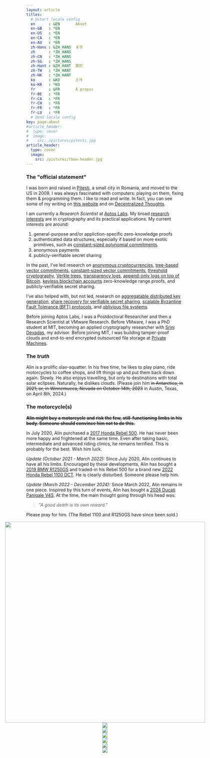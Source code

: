 ```yaml
---
layout: article
titles:
  # @start locale config
  en      : &EN       About
  en-GB   : *EN
  en-US   : *EN
  en-CA   : *EN
  en-AU   : *EN
  zh-Hans : &ZH_HANS  关于
  zh      : *ZH_HANS
  zh-CN   : *ZH_HANS
  zh-SG   : *ZH_HANS
  zh-Hant : &ZH_HANT  關於
  zh-TW   : *ZH_HANT
  zh-HK   : *ZH_HANT
  ko      : &KO       소개
  ko-KR   : *KO
  fr      : &FR       À propos
  fr-BE   : *FR
  fr-CA   : *FR
  fr-CH   : *FR
  fr-FR   : *FR
  fr-LU   : *FR
  # @end locale config
key: page-about
#article_header:
#  type: cover
#  image:
#    src: /pictures/pitesti.jpg
article_header:
  type: cover
  image:
    src: /pictures/tbow-header.jpg
---
```


<style>
  .swiper-demo {
    height: 600px;
  }
  .swiper-demo .swiper__slide {
    display: flex;
    align-items: center;
    justify-content: center;
    font-size: 3rem;
    color: #fff;
  }
</style>

<!-- See notes here about HTML blocks: https://kramdown.gettalong.org/syntax.html#html-blocks -->

### The "official statement"

<!-- ![](/pictures/tbow-th.jpg){: .align-right} -->

I was born and raised in [Pitești](https://en.wikipedia.org/wiki/Pitesti), a small city in Romania, and moved to the US in 2008.
I was always fascinated with computers: playing on them, fixing them & programming them.
I like to read and write.
In fact, you can see some of my writing on [this website](/archive.html) and on [Decentralized Thoughts](https://decentralizedthoughts.github.io/about-alin).

I am currently a _Research Scientist_ at [Aptos Labs](https://aptoslabs.com).
My broad [research interests](/papers.html) are in cryptography and its practical applications.
My current interests are around:
 1. general-purpose and/or appliction-specific zero-knowledge proofs
 1. authenticated data structures, especially if based on more exotic primitives, such as [constant-sized polynomial commitments](/2020/05/06/kzg-polynomial-commitments.html).
 1. anonymous payments
 1. publicly-verifiable secret sharing

In the past, I've led research on
[anonymous cryptocurrencies](https://eprint.iacr.org/2022/452),
[tree-based vector commitments](https://www.usenix.org/system/files/sec22fall_srinivasan.pdf),
[constant-sized vector commitments](https://link.springer.com/chapter/10.1007/978-3-030-57990-6_3),
[threshold cryptography](https://www.computer.org/csdl/proceedings-article/sp/2020/349700b367/1j2LgjE3Q6Q),
[Verkle trees](https://math.mit.edu/research/highschool/primes/materials/2019/conf/12-5-Kuszmaul.pdf),
[transparency logs](https://dl.acm.org/doi/10.1145/3319535.3345652),
[append-only logs on top of Bitcoin](https://dl.acm.org/doi/10.1145/3319535.3345652).
[keyless blockchain accounts](/2024/06/13/Keyless-blockchain-accounts-on-Aptos.html)
zero-knowledge range proofs,
and
publicly-verifiable secret sharing.

I've also helped with, but not led, research on 
[aggregatable distributed key generation](https://link.springer.com/chapter/10.1007/978-3-030-77870-5_6),
[share recovery for verifiable secret sharing](https://dl.acm.org/doi/10.1145/3319535.3354207),
[scalable Byzantine Fault Tolerance (BFT) protocols](https://ieeexplore.ieee.org/document/8809541),
and
[oblivious file systems](https://dl.acm.org/doi/10.1145/2382196.2382299).

Before joining Aptos Labs, I was a Postdoctoral Researcher and then a Research Scientist at VMware Research.
Before VMware, I was a PhD student at MIT, becoming an applied cryptography researcher with [Srini Devadas](https://people.csail.mit.edu/devadas/), my advisor.
Before joining MIT, I was building tamper-proof clouds and end-to-end encrypted outsourced file storage at [Private Machines](https://privatemachines.com/).

### The _truth_

Alin is a prolific slav-squatter.
In his free time, he likes to play piano, ride motorcycles to coffee shops, and lift things up and put them back down again.
Slowly.
He also enjoys travelling, but only to destinations with total solar eclipses.
Naturally, he dislikes clouds.
(Please join him <strike>in Antarctica, in 2021; or, in Winnemucca, Nevada on October 14th, 2023</strike> in Austin, Texas, on April 8th, 2024.)

### The motorcycle(s)

<strike><b>Alin might buy a motorcycle and risk the few, still-functioning limbs in his body.
Someone should convince him not to do this.</b></strike>

In July 2020, Alin purchased a [2017 Honda Rebel 500](/pictures/rebel-500.jpg).
He has never been more happy and frightened at the same time.
Even after taking basic, intermediate and advanced riding clinics, he remains terrified.
This is probably for the best.
Wish him luck.

_Update (October 2021 - March 2022):_ Since July 2020, Alin continues to have all his limbs.
Encouraged by these developments, Alin has bought a [2019 BMW R1250GS](/pictures/r1250gs-just-bought.jpg) and traded-in his Rebel 500 for a brand new [2022 Honda Rebel 1100 DCT](/pictures/rebel-1100-jjlake.jpg).
He is clearly disturbed.
Someone please help him.

_Update (March 2022 - December 2024):_ Since March 2022, Alin remains in one piece.
Inspired by this turn of events, Alin has bought a [2024 Ducati Panigale V4S](/pictures/panigale-v4s.jpg).
At the time, the main thought going through his head was:

 > _"A good death is its own reward."_

Please pray for him.
(The Rebel 1100 and R1250GS have since been sold.)

<!--
To deal with his predisposition towards death, Alin has been doing several things:

 1. Taking motorcycle courses:
    * In June 2020, he passed the Motorcycle Safety Foundation's Basic Rider Course
    - In Novemeber 2020, he passed Total Control Training's Intermediate Riding Clinic
 2. Practicing deliberately, carefully increasing his area of competence.
 2. Watching [after-crash reviews by "Dan Dan The Fireman"](https://www.youtube.com/watch?v=YkRV5Q4sb8c&ab_channel=DanDanTheFireman), to learn from others' mistakes.
    - **WARNING:** Watching such videos before you take a motorcycle safety course can be terrifying and will likely prevent you from ever getting on a motorcycle. 
    - Most of the accidents in the video are caused by the motorcyclist's inability to **take responsibility** for their own safety.
    - That personal responsibility is taught in rider courses (such as the ones above) and by other motorcyclists.
    - At the same time, one must recognize that no amount of personal responsibility will make motorcycles (or cars) completely safe.
-->

<div class="swiper swiper-demo">
 <div class="swiper__wrapper">
  <div class="swiper__slide"><a href="/pictures/panigale-v4s.jpg"><img height="640" src="/pictures/panigale-v4s-small.jpg" /></a></div>
  <div class="swiper__slide"><a href="/pictures/r1250gs-just-bought.jpg"><img src="/pictures/r1250gs-just-bought.jpg" /></a></div>
  <div class="swiper__slide"><a href="/pictures/rebel-1100-jjlake.jpg"><img src="/pictures/rebel-1100-jjlake.jpg" /></a></div>
  <div class="swiper__slide"><a href="/pictures/r1250gs.jpg"><img src="/pictures/r1250gs.jpg" /></a></div>
  <div class="swiper__slide"><a href="/pictures/rebel-500.jpg"><img src="/pictures/rebel-500.jpg" /></a></div>
  <div class="swiper__slide"><a href="/pictures/rebel-500-wet.jpg"><img src="/pictures/rebel-500-wet.jpg" /></a></div>
  <div class="swiper__slide"><a href="/pictures/rebel-500-vista-point.jpg"><img src="/pictures/rebel-500-vista-point.jpg" /></a></div>
 </div>
 <div class="swiper__button swiper__button--prev fas fa-chevron-left"></div>
 <div class="swiper__button swiper__button--next fas fa-chevron-right"></div>
</div>

<script>
  {%- include scripts/lib/swiper.js -%}
  var SOURCES = window.TEXT_VARIABLES.sources;
  window.Lazyload.js(SOURCES.jquery, function() {
  $('.swiper-demo').swiper();
  });
</script>
